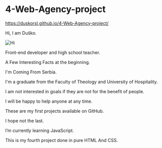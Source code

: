 # 4-Web-Agency-project
https://duskorsl.github.io/4-Web-Agency-project/

Hi, I am Duško.

![Hi](https://github.com/Duskorsl/4-Web-Agency-project/assets/105879280/98c1ec52-ba6f-471c-9f1f-c80ef4159659)


Front-end developer and high school teacher.

A Few Interesting Facts at the beginning.

I'm Coming From Serbia.

I'm a graduate from the Faculty of Theology and University of Hospitality.

I am not interested in goals if they are not for the benefit of people.

I will be happy to help anyone at any time.

These are my first projects available on GitHub.

I hope not the last.

I’m currently learning JavaScript.

This is my fourth project done in pure HTML And CSS.
